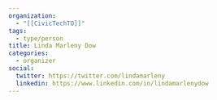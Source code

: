 ```yaml
---
organization:
  - "[[CivicTechTO]]"
tags:
  - type/person
title: Linda Marleny Dow
categories:
  - organizer
social:
  twitter: https://twitter.com/lindamarleny
  linkedin: https://www.linkedin.com/in/lindamarlenydow
---
```

